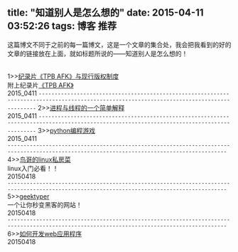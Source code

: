 title: "知道别人是怎么想的"
date: 2015-04-11 03:52:26
tags: 博客 推荐
---
<p>这篇博文不同于之前的每一篇博文，这是一个文章的集合处，我会把我看到的好的文章的链接放在上面，就如标题所说的——知道别人是怎么想的！</p><br/>
1>><a href="http://www.ruanyifeng.com/blog/2013/02/tpb.html" target="_blank">纪录片《TPB AFK》与现行版权制度</a><br/>
附上纪录片<a href="http://v.ku6.com/show/Pjyd34ylcoXBDAAcKp79Hw...html?ptag=vsogou">《TPB AFK》</a><br/>
2015_0411
<code>-------------------------------------------------------------------------------------------------------------------------------------------</code>
2>><a href="http://www.ruanyifeng.com/blog/2013/04/processes_and_threads.html" target="_blank">进程与线程的一个简单解释</a><br/>
2015_0411
<code>-------------------------------------------------------------------------------------------------------------------------------------------</code>
3>><a href="http://www.pythonchallenge.com/" target="_blank">python编程游戏</a><br/>
2015_0411<br/>
<code>-------------------------------------------------------------------------------------------------------------------------------------------</code>
4>><a href="http://linux.vbird.org/linux_basic/" target="_blank">鸟哥的linux私房菜</a><br/>
linux入门必看！！<br/>
20150418<br/>
<code>-------------------------------------------------------------------------------------------------------------------------------------------</code>
5>><a href="http://geektyper.com/" target="_blank">geektyper</a><br/>
一个让你秒变黑客的网站！<br/>
20150418<br/>
<code>-------------------------------------------------------------------------------------------------------------------------------------------</code>
6>><a href="http://www.vaikan.com/how-to-develop-web-applications/" target="_blank">如何开发web应用程序</a><br/>
20150418<br/>